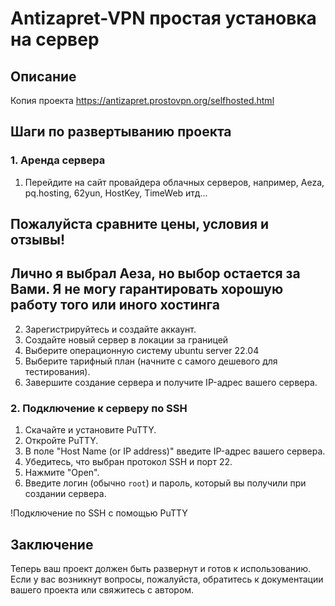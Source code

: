 # Antizapret-VPN простая установка на сервер

## Описание
Копия проекта https://antizapret.prostovpn.org/selfhosted.html

## Шаги по развертыванию проекта

### 1. Аренда сервера
1. Перейдите на сайт провайдера облачных серверов, например, Aeza, pq.hosting, 62yun, HostKey, TimeWeb итд...
## Пожалуйста сравните цены, условия и отзывы!
## Лично я выбрал Аеза, но выбор остается за Вами. Я не могу гарантировать хорошую работу того или иного хостинга
2. Зарегистрируйтесь и создайте аккаунт.
3. Создайте новый сервер в локации за границей
4. Выберите операционную систему ubuntu server 22.04
5. Выберите тарифный план (начните с самого дешевого для тестирования).
6. Завершите создание сервера и получите IP-адрес вашего сервера.

### 2. Подключение к серверу по SSH
1. Скачайте и установите PuTTY.
2. Откройте PuTTY.
3. В поле "Host Name (or IP address)" введите IP-адрес вашего сервера.
4. Убедитесь, что выбран протокол SSH и порт 22.
5. Нажмите "Open".
6. Введите логин (обычно `root`) и пароль, который вы получили при создании сервера.

!Подключение по SSH с помощью PuTTY

## Заключение
Теперь ваш проект должен быть развернут и готов к использованию. Если у вас возникнут вопросы, пожалуйста, обратитесь к документации вашего проекта или свяжитесь с автором.

